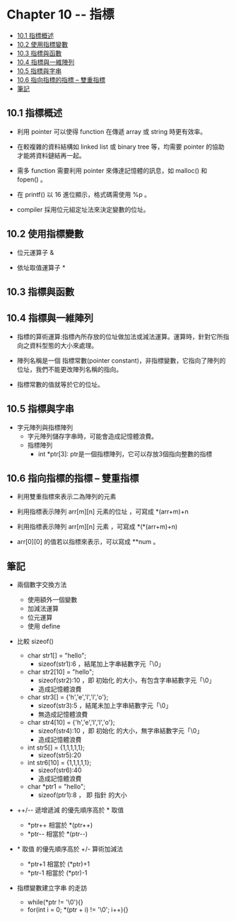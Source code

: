 # Chapter 10 -- 指標 #

* [10.1 指標概述](#101-指標概述)
* [10.2 使用指標變數](#102-使用指標變數)
* [10.3 指標與函數](#103-指標與函數)
* [10.4 指標與一維陣列](#104-指標與一維陣列)
* [10.5 指標與字串](#105-指標與字串)
* [10.6 指向指標的指標 – 雙重指標](#106-指向指標的指標--雙重指標)
* [筆記](#筆記)

## 10.1 指標概述 ##

* 利用 pointer 可以使得 function 在傳遞 array 或 string 時更有效率。

* 在較複雜的資料結構如 linked list 或 binary tree 等，均需要 pointer 的協助才能將資料鏈結再一起。

* 需多 function 需要利用 pointer 來傳達記憶體的訊息，如 malloc() 和 fopen() 。

* 在 printf() 以 16 進位顯示，格式碼需使用 %p 。

* compiler 採用位元組定址法來決定變數的位址。

## 10.2 使用指標變數 ##

* 位元運算子 &

* 依址取值運算子 *

## 10.3 指標與函數 ##

## 10.4 指標與一維陣列 ##

* 指標的算術運算:指標內所存放的位址做加法或減法運算。運算時，針對它所指向之資料型態的大小來處理。

* 陣列名稱是一個 指標常數(pointer constant)，非指標變數，它指向了陣列的位址，我們不能更改陣列名稱的指向。

* 指標常數的值就等於它的位址。

## 10.5 指標與字串 ##

* 字元陣列與指標陣列
  * 字元陣列儲存字串時，可能會造成記憶體浪費。
  * 指標陣列
    * int *ptr[3]: ptr是一個指標陣列，它可以存放3個指向整數的指標

## 10.6 指向指標的指標 – 雙重指標 ##

* 利用雙重指標來表示二為陣列的元素

* 利用指標表示陣列 arr\[m][n] 元素的位址  ，可寫成 \*(arr+m)+n

* 利用指標表示陣列 arr\[m][n] 元素  ，可寫成 \*(*(arr+m)+n)

* arr\[0][0] 的值若以指標來表示，可以寫成 **num 。

## 筆記 ##

* 兩個數字交換方法
  * 使用額外一個變數
  * 加減法運算
  * 位元運算
  * 使用 define

* 比較 sizeof()
  * char str1[] = "hello";
    * sizeof(str1):6 ，結尾加上字串結數字元「\0」
  * char str2[10] = "hello";
    * sizeof(str2):10 ，即 初始化 的大小，有包含字串結數字元「\0」
    * 造成記憶體浪費
  * char str3[] = {'h','e','l','l','o'};
    * sizeof(str3):5 ，結尾未加上字串結數字元「\0」
    * 無造成記憶體浪費
  * char str4[10] = {'h','e','l','l','o'};
    * sizeof(str4):10 ，即 初始化 的大小，無字串結數字元「\0」
    * 造成記憶體浪費
  * int str5[] = {1,1,1,1,1};
    * sizeof(str5):20
  * int str6[10] = {1,1,1,1,1};
    * sizeof(str6):40
    * 造成記憶體浪費
  * char *ptr1 = "hello";
    * sizeof(ptr1):8 ， 即 指針 的大小

* ++/-- 遞增遞減 的優先順序高於 * 取值
  * \*ptr++ 相當於 *(ptr++)
  * \*ptr-- 相當於 *(ptr--)

* \* 取值 的優先順序高於 +/- 算術加減法
  * \*ptr+1 相當於 (*ptr)+1
  * \*ptr-1 相當於 (*ptr)-1

* 指標變數建立字串 的走訪
  * while(*ptr != '\0'){}
  * for(int i = 0; *(ptr + i) != '\0'; i++){}
